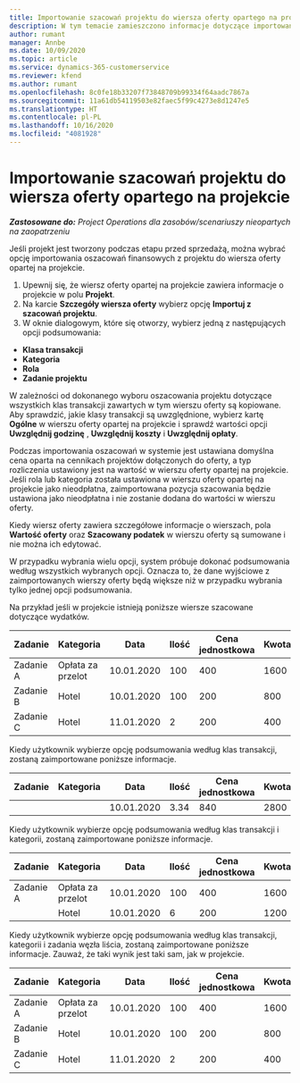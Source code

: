 ```yaml
---
title: Importowanie szacowań projektu do wiersza oferty opartego na projekcie
description: W tym temacie zamieszczono informacje dotyczące importowania szacunków z projektu do wiersza oferty.
author: rumant
manager: Annbe
ms.date: 10/09/2020
ms.topic: article
ms.service: dynamics-365-customerservice
ms.reviewer: kfend
ms.author: rumant
ms.openlocfilehash: 8c0fe18b33207f73848709b99334f64aadc7867a
ms.sourcegitcommit: 11a61db54119503e82faec5f99c4273e8d1247e5
ms.translationtype: HT
ms.contentlocale: pl-PL
ms.lasthandoff: 10/16/2020
ms.locfileid: "4081928"
---
```

# <a name="import-estimates-for-a-project-to-a-project-based-quote-line"></a>Importowanie szacowań projektu do wiersza oferty opartego na projekcie

_**Zastosowane do:** Project Operations dla zasobów/scenariuszy nieopartych na zaopatrzeniu_


Jeśli projekt jest tworzony podczas etapu przed sprzedażą, można wybrać opcję importowania oszacowań finansowych z projektu do wiersza oferty opartej na projekcie.

1. Upewnij się, że wiersz oferty opartej na projekcie zawiera informacje o projekcie w polu **Projekt**.
2. Na karcie **Szczegóły wiersza oferty** wybierz opcję **Importuj z szacowań projektu**.
3. W oknie dialogowym, które się otworzy, wybierz jedną z następujących opcji podsumowania:

  - **Klasa transakcji**
  - **Kategoria**
  - **Rola** 
  - **Zadanie projektu**

W zależności od dokonanego wyboru oszacowania projektu dotyczące wszystkich klas transakcji zawartych w tym wierszu oferty są kopiowane. Aby sprawdzić, jakie klasy transakcji są uwzględnione, wybierz kartę **Ogólne** w wierszu oferty opartej na projekcie i sprawdź wartości opcji **Uwzględnij godzinę** , **Uwzględnij koszty** i **Uwzględnij opłaty**.

Podczas importowania oszacowań w systemie jest ustawiana domyślna cena oparta na cennikach projektów dołączonych do oferty, a typ rozliczenia ustawiony jest na wartość w wierszu oferty opartej na projekcie. Jeśli rola lub kategoria została ustawiona w wierszu oferty opartej na projekcie jako nieodpłatna, zaimportowana pozycja szacowania będzie ustawiona jako nieodpłatna i nie zostanie dodana do wartości w wierszu oferty.

Kiedy wiersz oferty zawiera szczegółowe informacje o wierszach, pola **Wartość oferty** oraz **Szacowany podatek** w wierszu oferty są sumowane i nie można ich edytować.

W przypadku wybrania wielu opcji, system próbuje dokonać podsumowania według wszystkich wybranych opcji. Oznacza to, że dane wyjściowe z zaimportowanych wierszy oferty będą większe niż w przypadku wybrania tylko jednej opcji podsumowania.

Na przykład jeśli w projekcie istnieją poniższe wiersze szacowane dotyczące wydatków.

| Zadanie | Kategoria | Data | Ilość | Cena jednostkowa | Kwota |
| --- | --- | --- | --- | --- | --- |
| Zadanie A | Opłata za przelot | 10.01.2020 | 100 | 400 | 1600 |
| Zadanie B | Hotel | 10.01.2020 | 100 | 200 | 800 |
| Zadanie C | Hotel | 11.01.2020 | 2 | 200 | 400 |

Kiedy użytkownik wybierze opcję podsumowania według klas transakcji, zostaną zaimportowane poniższe informacje.

| Zadanie | Kategoria | Data | Ilość | Cena jednostkowa | Kwota |
| --- | --- | --- | --- | --- | --- |
| | | 10.01.2020 | 3.34 | 840 | 2800 |

Kiedy użytkownik wybierze opcję podsumowania według klas transakcji i kategorii, zostaną zaimportowane poniższe informacje.

| Zadanie | Kategoria | Data | Ilość | Cena jednostkowa | Kwota |
| --- | --- | --- | --- | --- | --- |
| Zadanie A | Opłata za przelot | 10.01.2020 | 100 | 400 | 1600 |
| | Hotel | 10.01.2020 | 6 | 200 | 1200 |

Kiedy użytkownik wybierze opcję podsumowania według klas transakcji, kategorii i zadania węzła liścia, zostaną zaimportowane poniższe informacje. Zauważ, że taki wynik jest taki sam, jak w projekcie.

| Zadanie | Kategoria | Data | Ilość | Cena jednostkowa | Kwota |
| --- | --- | --- | --- | --- | --- |
| Zadanie A | Opłata za przelot | 10.01.2020 | 100 | 400 | 1600 |
| Zadanie B | Hotel | 10.01.2020 | 100 | 200 | 800 |
| Zadanie C | Hotel | 11.01.2020 | 2 | 200 | 400 |
